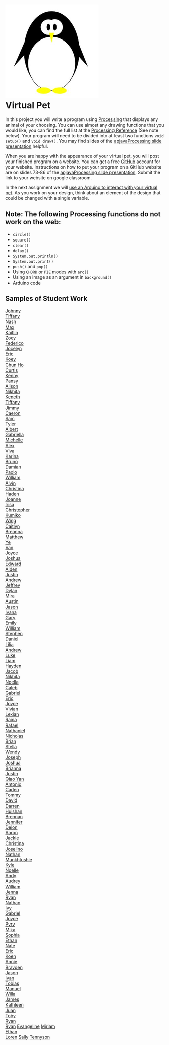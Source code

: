 ![](Penguin.JPG)   
Virtual Pet
=============

In this project you will write a program using [Processing](https://processing.org) that displays any animal of your choosing. You can use almost any drawing functions that you would like, you can find the full list at the [Processing Reference](https://processing.org/reference) (See note below).  Your program will need to be divided into at least two functions `void setup()` and `void draw()`. You may find slides of the [apjavaProcessing slide presentation](https://docs.google.com/presentation/d/1sqbareaFmF9fMcp0XOl3hRO6hAlrU5WIaj4V-Kd3eDI/edit?usp=sharing) helpful. 

When you are happy with the appearance of your virtual pet, you will post your finished program on a website. You can get a free [GitHub](https://github.com) account for your website. Instructions on how to put your program on a GitHub website are on slides 73-86 of the [apjavaProcessing slide presentation](https://docs.google.com/presentation/d/1sqbareaFmF9fMcp0XOl3hRO6hAlrU5WIaj4V-Kd3eDI/edit?usp=sharing). Submit the link to your website on google classroom.

In the next assignment we will [use an Arduino to interact with your virtual pet](https://github.com/APCSLowell/LightSensorController#use-an-adafruit-circuit-playground-as-an-input-device-in-a-processing-program). As you work on your design, think about an element of the design that could be changed with a single variable.

Note: The following Processing functions do not work on the web:
----------------------------------------------------------
+ `circle()`
+ `square()`
+ `clear()`
+ `delay()`
+ `System.out.println()`
+ `System.out.print()`
+ `push()` and `pop()`
+ Using `CHORD` or `PIE` modes with `arc()`
+ Using an image as an argument in `background()`
+ Arduino code

Samples of Student Work
-----------------------
[Johnny](https://jlin202.github.io/VirtualPet/)   
[Tiffany](https://tiffanyt11.github.io/VirtualPet/)   
[Nash](https://moonnash.github.io/VirtualPet/)   
[Max](https://max-2023.github.io/VirtualPet/)   
[Kaitlin](https://kaiyenpepper.github.io/VirtualPet/)   
[Zoey](https://zoeyzhu.github.io/VirtualPet/)   
[Federico](https://feaprile.github.io/VirtualPet/)   
[Jocelyn](https://jxcelynyu.github.io/VirtualPet/)   
[Eric](https://erchan3.github.io/VirtualPet/)   
[Koey](https://koeychan.github.io/VirtualPet/)   
[Chun Ho](https://chchen4.github.io/VirtualPet/)   
[Curtis](https://curtischen1.github.io/VirtualPet/)   
[Kenny](https://kennych13.github.io/VirtualPet/)   
[Pansy](https://pakuang.github.io/VirtualPet/)   
[Alison](https://apcsci.github.io/VirtualPet/)   
[Nikhita](https://nilaw5.github.io/VirtualPet/)   
[Keneth](https://kenethl.github.io/VirtualPet/)   
[Tiffany](https://tilouie2.github.io/VirtualPet/)   
[Jimmy](https://jimmy1433223.github.io/VirtualPet/)   
[Caeron](https://canguyen1.github.io/VirtualPet/)   
[Sam](https://samrosenblum415.github.io/VirtualPet/)   
[Tyler](https://ty237.github.io/VirtualPet/)   
[Albert](https://alshi31.github.io/VirtualPet/)   
[Gabriella](https://gabriellasu.github.io/VirtualPet/)   
[Michelle](https://mitan4.github.io/VirtualPet/)   
[Alex](https://alexhackathon.github.io/VirtualPet/)   
[Viva](https://vivavoong.github.io/VirtualPet/)   
[Karina](https://kaanders17.github.io/VirtualPet/)   
[Bruno](https://bruno-415.github.io/VirtualPet/)   
[Damian](https://dabogdon.github.io/VirtualPet/)   
[Paolo](https://paolo415.github.io/VirtualPet/)   
[William](https://wicao1.github.io/VirtualPet/)   
[Alvin](https://alchan6.github.io/VirtualPet/)   
[Christina](https://christina88chan.github.io/VirtualPet/)   
[Haden](https://hachan-beep.github.io/VirtualPet/)   
[Joanne](https://joannechenn.github.io/VirtualPet/)   
[Irisa](https://irisac415.github.io/VirtualPet/)   
[Christopher](https://chgee.github.io/VirtualPet/)   
[Kumiko](https://kukomori.github.io/VirtualPet/)   
[Wing](https://wilai3.github.io/VirtualPet/)   
[Caitlyn](https://calam1818.github.io/VirtualPet/)   
[Breanna](https://brlau6.github.io/VirtualPet/)   
[Matthew](https://malee8.github.io/VirtualPet/)   
[Ye](https://yejinl12.github.io/VirtualPet/)   
[Van](https://vanthebot.github.io/VirtualPet/)   
[Joyce](https://joycema212.github.io/VirtualPet/)   
[Joshua](https://jopaza21.github.io/VirtualPet/)   
[Edward](https://edpilotte.github.io/VirtualPet/)   
[Aiden](https://aidenshiu.github.io/VirtualPet/)   
[Justin](https://jushiu.github.io/VirtualPet/)   
[Andrew](https://antan2.github.io/VirtualPet/)   
[Jeffrey](https://jethidacoder.github.io/VirtualPet/)   
[Dylan](https://dy-alt.github.io/VirtualPet/)   
[Mira](https://mira16-v.github.io/VirtualPet/)   
[Austin](https://auwong1.github.io/VirtualPet/)   
[Jason](https://jawong32.github.io/VirtualPet/)   
[Ivana](https://ivxu24.github.io/VirtualPet/)   
[Gary](https://gary055.github.io/VirtualPet/)   
[Emily](https://emyip.github.io/VirtualPet/)   
[William](https://williamsgithubaccount.github.io/VirtualPet/)   
[Stephen](https://stevenmeap.github.io/VirtualPet/)   
[Daniel](https://wood09.github.io/VirtualPet/)   
[Lilia](https://liliaching.github.io/VirtualPet/)   
[Andrew](https://guppies23456.github.io/VirtualPet/)   
[Luke](https://luked808.github.io/VirtualPet/)   
[Liam](https://ligiraldo.github.io/VirtualPet/)   
[Hayden](https://hakwok.github.io/VirtualPet/)   
[Jacob](https://jalambert.github.io/VirtualPet/)   
[Nikhita](https://nilaw5.github.io/VirtualPet/)   
[Noella](https://noellalee1.github.io/VirtualPet/)   
[Caleb](https://caleung3.github.io/Snowman/)   
[Gabriel](https://galeung24.github.io/VirtualPet/)   
[Eric](https://erliao137.github.io/VirtualPet/)   
[Joyce](https://joliu8.github.io/VirtualPet/)   
[Vivian](https://vivianmak.github.io/VirtualPet/)   
[Lexian](https://lexiannguyen.github.io/VirtualPet/)   
[Raina](https://raina449.github.io/VirtualPet/)   
[Rafael](https://iamrafaelllll.github.io/VirtualPet/)   
[Nathaniel](https://nathantjong.github.io/VirtualPet/)   
[Nicholas](https://nireiss.github.io/VirtualPet/)   
[Brian](https://brsen.github.io/VirtualPet/)   
[Stella](https://stellasit0.github.io/VirtualPet/)   
[Wendy](https://lafmj.github.io/VirtualPet/)   
[Joseph](https://josephteng.github.io/VirtualPet/)   
[Joshua](https://jovegher.github.io/VirtualPet/)   
[Brianna](https://brwong8.github.io/VirtualPet/)   
[Justin](https://justin-pyth.github.io/VirtualPet/)   
[Qiao Yan](https://qiaoyanx.github.io/VirtualPet/)   
[Antonio](https://antonio-yap1.github.io/VirtualPet/)   
[Caden](https://cayeung1.github.io/VirtualPet/)   
[Tommy](https://toyu3.github.io/VirtualPet/)   
[David](https://davidzhang3.github.io/VirtualPet/)   
[Darren](https://darrenzhao1.github.io/VirtualPet/)   
[Huishan](https://huishancai.github.io/VirtualPet/)   
[Brennan](https://brennan-c.github.io/VirtualPet/)   
[Jennifer](https://jennifer0525.github.io/VirtualPet/)   
[Deion](https://deionchaudhary.github.io/Panda/)   
[Aaron](https://aaronnchen.github.io/VirtualPet/)   
[Jackie](https://jachen16.github.io/VirtualPet/)   
[Christina](https://chchung1.github.io/VirtualPet/)   
[Joselino](https://joselinodt.github.io/VirtualPet/)   
[Nathan](https://naguan1.github.io/VirtualPet/)   
[Munkhtushie](https://tushigitgel.github.io/VirtualPet/)   
[Kyle](https://kylam1.github.io/VirtualPet/)   
[Noelle](https://noellelam.github.io/VirtualPet/)   
[Andy](https://andeey3.github.io/VirtualPet/)   
[Audrey](https://audreylau8.github.io/VirtualPet/)   
[William](https://williamlaw2005.github.io/VirtualPet/)   
[Jenna](https://jenna1910.github.io/VirtualPet/)   
[Ryan](https://chknwngs999.github.io/VirtualPet/)   
[Nathan](https://naleung1.github.io/VirtualPet/)   
[Ivy](https://ivyylin.github.io/VirtualPet/)   
[Gabriel](https://gabriel-low-06.github.io/VirtualPet/)   
[Joyce](https://joycema212.github.io/VirtualPet/)   
[Pyry](https://pyrym24.github.io/VirtualPet/)   
[Mika](https://mikanguyenn.github.io/VirtualPet/)   
[Sophia](https://sophiapeckner.github.io/VirtualPet/)   
[Ethan](https://etqiu.github.io/VirtualPet/)   
[Nate](https://nsirival.github.io/VirtualPet/)   
[Eric](https://desolaterakan.github.io/VirtualPet/)   
[Koen](https://koendwong.github.io/VirtualPet/)   
[Annie](https://anxu9.github.io/VirtualPet/)   
[Brayden](https://b-r-4-y-d-3-n.github.io/VirtualPet/)   
[Jason](https://jasonzhong3.github.io/VirtualPet/)   
[Ivan](https://ivzhu1.github.io/VirtualPet/)   
[Tobias](https://tobyzuercher.github.io/VirtualPet/)   
[Manuel](https://manuelalcaz101.github.io/VirtualPet/)  
[Willa](https://willaandrade.github.io/VirtualPet/)   
[James](https://jamesbackstrom43.github.io/VirtualPet/)   
[Kathleen](https://kathb3.github.io/VirtualPet/)  
[Juan](https://jucalvohuerta.github.io/VirtualPet/)   
[Toby](https://tobyjchan.github.io/VirtualPet/)   
[Ryan](https://rchen0902.github.io/VirtualPet/)  
[Ryan](https://rychick.github.io/VirtualPet/) 
[Evangeline](https://evchien.github.io/VirtualPet/) 
[Miriam](https://mifreedman.github.io/VirtualPet/)  
[Ethan](https://periodicethanox.github.io/VirtualPet/)  
[Loren](https://l0rengigi123.github.io/VirtualPet/) 
[Sally](https://l0rengigi123.github.io/VirtualPet/) 
[Tennyson](https://tehuang1.github.io/VirtualPet/)  
